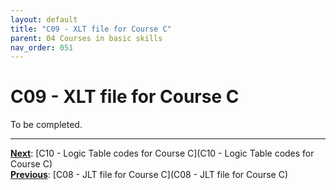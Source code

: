 ```yaml
---
layout: default
title: "C09 - XLT file for Course C"
parent: 04 Courses in basic skills
nav_order: 051
---
```


# C09 - XLT file for Course C

To be completed.  




---
**<u>Next</u>**: [C10 - Logic Table codes for Course C](C10 - Logic Table codes for Course C)   
**<u>Previous</u>**: [C08 - JLT file for Course C](C08 - JLT file for Course C)  
